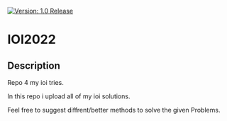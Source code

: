 [![Version: 1.0 Release](https://shields.io/badge/Qualification-%20Passed-green.svg)](https://github.com/smasgl/ioi2021)
# IOI2022

## Description

Repo 4 my ioi tries.

In this repo i upload all of my ioi solutions.

Feel free to suggest diffrent/better methods to solve the given Problems.
